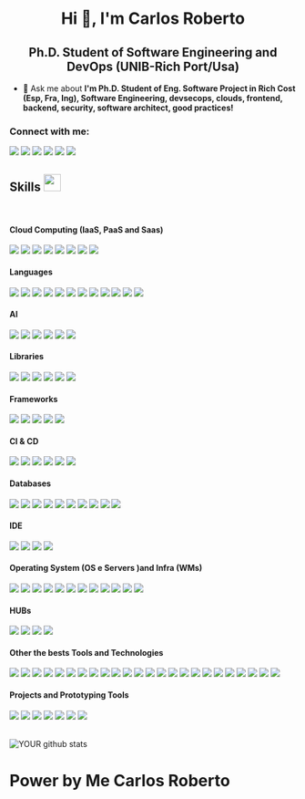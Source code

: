 <h1 align="center">Hi 👋, I'm Carlos Roberto </h1>
<h2 align="center"> Ph.D. Student of Software Engineering and DevOps (UNIB-Rich Port/Usa)</h3>

- 💬 Ask me about **I'm Ph.D. Student of Eng. Software Project in Rich Cost (Esp, Fra, Ing), Software Engineering, devsecops, clouds, frontend, backend, security, software architect, good practices!**

### **Connect with me:**
[<img src = "https://img.shields.io/badge/twitter-%231DA1F2.svg?&style=for-the-badge&logo=twitter&logoColor=white"/>](https://twitter.com/carlosrobertodevops)
[<img src = "https://img.shields.io/badge/medium-%2312100E.svg?&style=for-the-badge&logo=medium&logoColor=white"/>](https://medium.com/carlosrobertodevops)
[<img src = "https://img.shields.io/badge/linkedin-%230077B5.svg?&style=for-the-badge&logo=linkedin&logoColor=white"/>](https://linkedin.com/in/carlosrobertodevops/)
[<img src = "https://img.shields.io/badge/instagram-%23E4405F.svg?&style=for-the-badge&logo=instagram&logoColor=white"/>](https://instagram.com/carlosrobertodevops/)
[<img src = "https://img.shields.io/badge/facebook-%231877F2.svg?&style=for-the-badge&logo=facebook&logoColor=white"/>](https://www.facebook.com/carlosrobertodevops)
[<img src = "https://img.shields.io/badge/Telegram-00BFFF?style=for-the-badge&logo=telegram&logoColor=white"/>](https://t.me/+5582982101312)
   
## Skills <img src="https://media.giphy.com/media/iY8CRBdQXODJSCERIr/giphy.gif" width="30px">

<br>
<h4> Cloud Computing (IaaS, PaaS and Saas) </h4>
<span>
  <img src="https://img.shields.io/badge/AWS-563D7C?style=for-the-badge&logo=amazonaws&logoColor=white">
  <img src="https://img.shields.io/badge/AZURE-563D7C?style=for-the-badge&logo=microsoftazure&logoColor=white">
  <img src="https://img.shields.io/badge/GCP-563D7C?style=for-the-badge&logo=googlecloud&logoColor=white">
  <img src="https://img.shields.io/badge/OCP-563D7C?style=for-the-badge&logo=oracle&logoColor=white">
  <img src="https://img.shields.io/badge/IBM_CLOUD-563D7C?style=for-the-badge&logo=ibmcloud&logoColor=white">
  <img src="https://img.shields.io/badge/WMWare_Center_Server-563D7C?style=for-the-badge&logo=vmware&logoColor=white">
  <img src="https://img.shields.io/badge/Hashicorp_Cloud-563D7C?style=for-the-badge&logo=hashicorp&logoColor=white">
  <img src="https://img.shields.io/badge/Elastic_Cloud-563D7C?style=for-the-badge&logo=elasticcloud&logoColor=white">
</span>

<h4> Languages </h4>
<span> 
  <img src="https://img.shields.io/badge/JavaScript-000000?style=for-the-badge&logo=javascript&logoColor=white">
  <img src="https://img.shields.io/badge/TypeScript-000000?style=for-the-badge&logo=typescript&logoColor=white">
  <img src="https://img.shields.io/badge/Python-000000?style=for-the-badge&logo=python&logoColor=white">
  <img src="https://img.shields.io/badge/Golang-000000?style=for-the-badge&logo=go&logoColor=white"> 
  <img src="https://img.shields.io/badge/Swift-000000?style=for-the-badge&logo=swift&logoColor=white">   
  <img src="https://img.shields.io/badge/Dart-000000?style=for-the-badge&logo=dart&logoColor=white"> 
  <img src="https://img.shields.io/badge/HCL-000000?style=for-the-badge&logo=hcl&logoColor=white"> 
  <img src="https://img.shields.io/badge/YAML-000000?style=for-the-badge&logo=yaml&logoColor=white"> 
  <img src="https://img.shields.io/badge/Java-000000?style=for-the-badge&logo=java&logoColor=white">
  <img src="https://img.shields.io/badge/C%2B%2B-000000?style=for-the-badge&logo=c%2B%2B&logoColor=white">
  <img src="https://img.shields.io/badge/C-000000?style=for-the-badge&logo=c&logoColor=white">
  <img src="https://img.shields.io/badge/PHP-000000?style=for-the-badge&logo=php&logoColor=white">
</span>

<h4> AI </h4>
<span>
  <img src="https://img.shields.io/badge/Microsoft_Copilot-4EA94B?style=for-the-badge&logo=microsoftbing&logoColor=white">
  <img src="https://img.shields.io/badge/Openai-4EA94B?style=for-the-badge&logo=openai&logoColor=white">
  <img src="https://img.shields.io/badge/Machine_Learning-4EA94B?style=for-the-badge&logo=mlflow&logoColor=white">
  <img src="https://img.shields.io/badge/ML_Flow-4EA94B?style=for-the-badge&logo=mlflow&logoColor=white">
  <img src="https://img.shields.io/badge/Deep_Learning-4EA94B?style=for-the-badge&logo=deeplearning&logoColor=white">
  <img src="https://img.shields.io/badge/Neural_nets-4EA94B?style=for-the-badge&logo=neuralnet&logoColor=white"> 
</span>

<h4> Libraries </h4>
<span>
  <img src="https://img.shields.io/badge/React-4EA94B?style=for-the-badge&logo=react&logoColor=white">
  <img src="https://img.shields.io/badge/Yarn-4EA94B?style=for-the-badge&logo=yarn&logoColor=white">
  <img src="https://img.shields.io/badge/NPM-4EA94B?style=for-the-badge&logo=npm&logoColor=white">
  <img src="https://img.shields.io/badge/OH_MY_ZSH-4EA94B?style=for-the-badge&logo=ohmyzsh&logoColor=white">
  <img src="https://img.shields.io/badge/DRACULA_THEMES-4EA94B?style=for-the-badge&logo=testinglibrary&logoColor=white">
  <img src="https://img.shields.io/badge/asdf-4EA94B?style=for-the-badge&logo=testinglibrary&logoColor=white">
</span>

<h4> Frameworks </h4>
<span>
  <img src="https://img.shields.io/badge/Next.js-07405E?style=for-the-badge&logo=next.js&logoColor=white">
  <img src="https://img.shields.io/badge/Nestjs-07405E?style=for-the-badge&logo=nestjs&logoColor=white">
  <img src="https://img.shields.io/badge/GraphQL-07405E?style=for-the-badge&logo=graphql&logoColor=white">
  <img src="https://img.shields.io/badge/Serverless_Framework-07405E?style=for-the-badge&logo=serverless&logoColor=white">
  <img src="https://img.shields.io/badge/Bootstrap-07405E?style=for-the-badge&logo=bootstrap&logoColor=white">
</span>

<h4> CI & CD </h4>
<span>
  <img src="https://img.shields.io/badge/Jenkins-9400D3?style=for-the-badge&logo=jenkins&logoColor=white">
  <img src="https://img.shields.io/badge/Travis_CI-9400D3?style=for-the-badge&logo=travis&logoColor=white">
  <img src="https://img.shields.io/badge/Gitlab_CI-9400D3?style=for-the-badge&logo=gitlab&logoColor=white">
  <img src="https://img.shields.io/badge/GitHub_Actions-9400D3?style=for-the-badge&logo=githubactions&logoColor=white">
  <img src="https://img.shields.io/badge/Bitbucket_Pipelines-9400D3?style=for-the-badge&logo=bitbucket&logoColor=white">
  <img src="https://img.shields.io/badge/AWS_CodePipeline-9400D3?style=for-the-badge&logo=amazonaws&logoColor=white">
</span>

<h4> Databases </h4>
<span>
  <img src="https://img.shields.io/badge/Oracle-FCC624?style=for-the-badge&logo=oracle&logoColor=black">
  <img src="https://img.shields.io/badge/SQL_SERVER-FCC624?style=for-the-badge&logo=sqlserver&logoColor=black">
  <img src="https://img.shields.io/badge/MongoDB-FCC624?style=for-the-badge&logo=mongodb&logoColor=black">
  <img src="https://img.shields.io/badge/Firebase-FCC624?style=for-the-badge&logo=firebase&logoColor=black">
  <img src="https://img.shields.io/badge/Cassandra-FCC624?style=for-the-badge&logo=apachecassandra&logoColor=black">
  <img src="https://img.shields.io/badge/PostgreSQL-FCC624?style=for-the-badge&logo=postgresql&logoColor=black">
  <img src="https://img.shields.io/badge/AWS_DynamoDB-FCC624?style=for-the-badge&logo=amazondynamodb&logoColor=black">
  <img src="https://img.shields.io/badge/AWS_RDS-FCC624?style=for-the-badge&logo=amazonrds&logoColor=black">
  <img src="https://img.shields.io/badge/Redis-FCC624?style=for-the-badge&logo=redis&logoColor=black">
  <img src="https://img.shields.io/badge/Neo4j-FCC624?style=for-the-badge&logo=neo4j&logoColor=black">
</span>

<h4> IDE </h4>
<span>
<img src="https://img.shields.io/badge/Visual_Studio-0078D4?style=for-the-badge&logo=visual%20studio&logoColor=white">
<img src="https://img.shields.io/badge/VS_Code-0078D4?style=for-the-badge&logo=visual%20studio%20code&logoColor=white">
<img src="https://img.shields.io/badge/xCode-0078D4?style=for-the-badge&logo=xcode&logoColor=white">
<img src="https://img.shields.io/badge/Git_Pod-0078D4?style=for-the-badge&logo=gitpod&logoColor=white">

<h4> Operating System (OS e Servers )and Infra (WMs) </h4>
<span>
  <img src="https://img.shields.io/badge/MacOS-FFFFFF?style=for-the-badge&logo=apple&logoColor=black">
  <img src="https://img.shields.io/badge/Linux-FFFFFF?style=for-the-badge&logo=linux&logoColor=black">
  <img src="https://img.shields.io/badge/RedHat_CoreOS-FFFFFF?style=for-the-badge&logo=redhat&logoColor=black">
  <img src="https://img.shields.io/badge/Fedora_CoreOS-FFFFFF?style=for-the-badge&logo=fedora&logoColor=black">
  <img src="https://img.shields.io/badge/CentOS-FFFFFF?style=for-the-badge&logo=centos&logoColor=black">
  <img src="https://img.shields.io/badge/Windows-FFFFFF?style=for-the-badge&logo=windows&logoColor=black">
  <img src="https://img.shields.io/badge/VMWare_vCenter-FFFFFF?style=for-the-badge&logo=vmware&logoColor=black">
  <img src="https://img.shields.io/badge/VMWare_vSphere-FFFFFF?style=for-the-badge&logo=vmware&logoColor=black">
  <img src="https://img.shields.io/badge/VMWare_ESXi-FFFFFF?style=for-the-badge&logo=vmware&logoColor=black">
  <img src="https://img.shields.io/badge/VirtualBox-FFFFFF?style=for-the-badge&logo=virtualbox&logoColor=black">
  <img src="https://img.shields.io/badge/oVirt-FFFFFF?style=for-the-badge&logo=virtualbox&logoColor=black">
  <img src="https://img.shields.io/badge/Hyper_V-FFFFFF?style=for-the-badge&logo=virtualbox&logoColor=black">
</span>
  
<h4> HUBs </h4>
<span>
  <img src="https://img.shields.io/badge/Docker_HUB-F05032?style=for-the-badge&logo=docker&logoColor=white">
  <img src="https://img.shields.io/badge/Git_Lab-F05032?style=for-the-badge&logo=gitlab&logoColor=white">
  <img src="https://img.shields.io/badge/Git_HUB-F05032?style=for-the-badge&logo=github&logoColor=white">
  <img src="https://img.shields.io/badge/Bitbucket-F05032?style=for-the-badge&logo=bitbucket&logoColor=white">
</span>
  
<h4> Other the bests Tools and Technologies </h4>
<span>
  <img src="https://img.shields.io/badge/VMware-778899?style=for-the-badge&logo=vmware&logoColor=black">
  <img src="https://img.shields.io/badge/RedHat_Open_Shift-778899?style=for-the-badge&logo=redhatopenshift&logoColor=black">
  <img src="https://img.shields.io/badge/OKD-778899?style=for-the-badge&logo=redhatopenshift&logoColor=black">
  <img src="https://img.shields.io/badge/Rancher-778899?style=for-the-badge&logo=rancher&logoColor=black">
  <img src="https://img.shields.io/badge/Docker-778899?style=for-the-badge&logo=docker&logoColor=black">
  <img src="https://img.shields.io/badge/Docker-778899?style=for-the-badge&logo=docker&logoColor=black">
  <img src="https://img.shields.io/badge/Composer-778899?style=for-the-badge&logo=composer&logoColor=black">
  <img src="https://img.shields.io/badge/Ansible-778899?style=for-the-badge&logo=ansible&logoColor=black">
  <img src="https://img.shields.io/badge/PodMan-778899?style=for-the-badge&logo=podman&logoColor=black">
  <img src="https://img.shields.io/badge/Terraform-778899?style=for-the-badge&logo=terraform&logoColor=black">
  <img src="https://img.shields.io/badge/Vagrant-778899?style=for-the-badge&logo=vagrant&logoColor=black">
  <img src="https://img.shields.io/badge/Packer-778899?style=for-the-badge&logo=packer&logoColor=black">
  <img src="https://img.shields.io/badge/Vault-778899?style=for-the-badge&logo=vault&logoColor=black">
  <img src="https://img.shields.io/badge/Apache_Kafka-5E5C5C?style=for-the-badge&logo=apachekafka&logoColor=white">
  <img src="https://img.shields.io/badge/Rabbit_MQ-5E5C5C?style=for-the-badge&logo=rabbitmq&logoColor=white">
  <img src="https://img.shields.io/badge/Elastic_Stack-5E5C5C?style=for-the-badge&logo=elasticstack&logoColor=white">
  <img src="https://img.shields.io/badge/Prometheus-5E5C5C?style=for-the-badge&logo=prometheus&logoColor=white">
  <img src="https://img.shields.io/badge/Postman-5E5C5C?style=for-the-badge&logo=postman&logoColor=white">
  <img src="https://img.shields.io/badge/Shell_Script-5E5C5C?style=for-the-badge&logo=gnu-bash&logoColor=white">
  <img src="https://img.shields.io/badge/json-5E5C5C?style=for-the-badge&logo=json&logoColor=white">
  <img src="https://img.shields.io/badge/React_Router-5E5C5C?style=for-the-badge&logo=react-router&logoColor=white">
  <img src="https://img.shields.io/badge/styled--components-5E5C5C?style=for-the-badge&logo=styled-components&logoColor=white">
  <img src="https://img.shields.io/badge/tailwindcss-5E5C5C?style=for-the-badge&logo=tailwindcss&logoColor=white">
  <img src="https://img.shields.io/badge/Font_Awesome-5E5C5C?style=for-the-badge&logo=fontawesome&logoColor=white">
</span>
  
<h4> Projects and Prototyping Tools </h4>
<span>
  <img src="https://img.shields.io/badge/MS_Visio-9370DB?style=for-the-badge&logo=microsoftvisio&logoColor=white">
  <img src="https://img.shields.io/badge/MS_Project-9370DB?style=for-the-badge&logo=microsoftproject&logoColor=white">
  <img src="https://img.shields.io/badge/Figma-9370DB?style=for-the-badge&logo=figma&logoColor=white">
  <img src="https://img.shields.io/badge/Adobe_XD-9370DB?style=for-the-badge&logo=adobexd&logoColor=white"> 
  <img src="https://img.shields.io/badge/Lucidchart-9370DB?style=for-the-badge&logo=lucidchart&logoColor=white">
  <img src="https://img.shields.io/badge/Draw.io-9370DB?style=for-the-badge&logo=draw.io&logoColor=white">
  <img src="https://img.shields.io/badge/Cisco_Packet_Tracker-9370DB?style=for-the-badge&logo=cisco&logoColor=white">
</span>
<br>
<br>
  

![YOUR github stats](https://github-readme-stats.vercel.app/api?username=carlosrobertodevops)


# Power by **__Me Carlos Roberto__**
